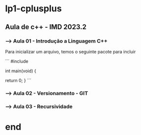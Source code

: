 # lp1-cplusplus
## Aula de c++ - IMD 2023.2

### --> Aula 01 - Introdução a Linguagem C++

Para inicializar um arquivo, temos o seguinte pacote para incluir

´´´
#include <iostream>

int main(void) {
  
  return 0;
}
´´´

### --> Aula 02 - Versionamento - GIT


### --> Aula 03 - Recursividade 










# end
